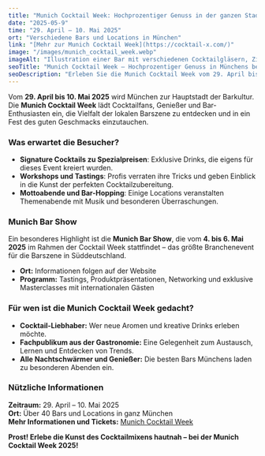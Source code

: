 ```yaml
---
title: "Munich Cocktail Week: Hochprozentiger Genuss in der ganzen Stadt"
date: "2025-05-9"
time: "29. April – 10. Mai 2025"
ort: "Verschiedene Bars und Locations in München"
link: "[Mehr zur Munich Cocktail Week](https://cocktail-x.com/)"
image: "/images/munich_cocktail_week.webp"
imageAlt: "Illustration einer Bar mit verschiedenen Cocktailgläsern, Zitrusfrüchten und Flaschen – stilisierte Szene zur Munich Cocktail Week"
seoTitle: "Munich Cocktail Week – Hochprozentiger Genuss in Münchens besten Bars"
seoDescription: "Erleben Sie die Munich Cocktail Week vom 29. April bis 10. Mai 2025. Genießen Sie kreative Cocktails und spannende Events in verschiedenen Bars und Locations in München."
---
```


Vom **29. April bis 10. Mai 2025** wird München zur Hauptstadt der Barkultur. Die **Munich Cocktail Week** lädt Cocktailfans, Genießer und Bar-Enthusiasten ein, die Vielfalt der lokalen Barszene zu entdecken und in ein Fest des guten Geschmacks einzutauchen.

### Was erwartet die Besucher?
- **Signature Cocktails zu Spezialpreisen**: Exklusive Drinks, die eigens für dieses Event kreiert wurden.
- **Workshops und Tastings**: Profis verraten ihre Tricks und geben Einblick in die Kunst der perfekten Cocktailzubereitung.
- **Mottoabende und Bar-Hopping**: Einige Locations veranstalten Themenabende mit Musik und besonderen Überraschungen.

### Munich Bar Show
Ein besonderes Highlight ist die **Munich Bar Show**, die vom **4. bis 6. Mai 2025** im Rahmen der Cocktail Week stattfindet – das größte Branchenevent für die Barszene in Süddeutschland.

- **Ort:** Informationen folgen auf der Website
- **Programm:** Tastings, Produktpräsentationen, Networking und exklusive Masterclasses mit internationalen Gästen

### Für wen ist die Munich Cocktail Week gedacht?
- **Cocktail-Liebhaber:** Wer neue Aromen und kreative Drinks erleben möchte.
- **Fachpublikum aus der Gastronomie:** Eine Gelegenheit zum Austausch, Lernen und Entdecken von Trends.
- **Alle Nachtschwärmer und Genießer:** Die besten Bars Münchens laden zu besonderen Abenden ein.

### Nützliche Informationen
**Zeitraum:** 29. April – 10. Mai 2025  
**Ort:** Über 40 Bars und Locations in ganz München  
**Mehr Informationen und Tickets:** [Munich Cocktail Week](https://cocktail-x.onepage.me/munich-cocktail-week)

**Prost! Erlebe die Kunst des Cocktailmixens hautnah – bei der Munich Cocktail Week 2025!**